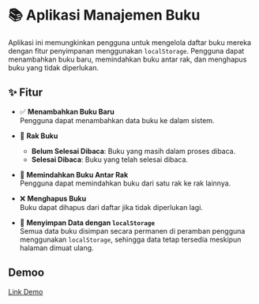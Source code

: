 # 📚 Aplikasi Manajemen Buku

Aplikasi ini memungkinkan pengguna untuk mengelola daftar buku mereka dengan fitur penyimpanan menggunakan `localStorage`. Pengguna dapat menambahkan buku baru, memindahkan buku antar rak, dan menghapus buku yang tidak diperlukan.

## ✨ Fitur

- ✅ **Menambahkan Buku Baru**  
  Pengguna dapat menambahkan data buku ke dalam sistem.  

- 📌 **Rak Buku**  
  - **Belum Selesai Dibaca**: Buku yang masih dalam proses dibaca.  
  - **Selesai Dibaca**: Buku yang telah selesai dibaca.  

- 🔄 **Memindahkan Buku Antar Rak**  
  Pengguna dapat memindahkan buku dari satu rak ke rak lainnya.  

- ❌ **Menghapus Buku**  
  Buku dapat dihapus dari daftar jika tidak diperlukan lagi.  

- 💾 **Menyimpan Data dengan `localStorage`**  
  Semua data buku disimpan secara permanen di peramban pengguna menggunakan `localStorage`, sehingga data tetap tersedia meskipun halaman dimuat ulang.  

## Demoo
[Link Demo](https://bookshelf-app-omega-six.vercel.app/)

